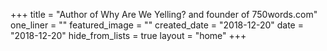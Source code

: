 +++
title = "Author of Why Are We Yelling? and founder of 750words.com"
one_liner = ""
featured_image = ""
created_date = "2018-12-20"
date = "2018-12-20"
hide_from_lists = true
layout = "home" 
+++
